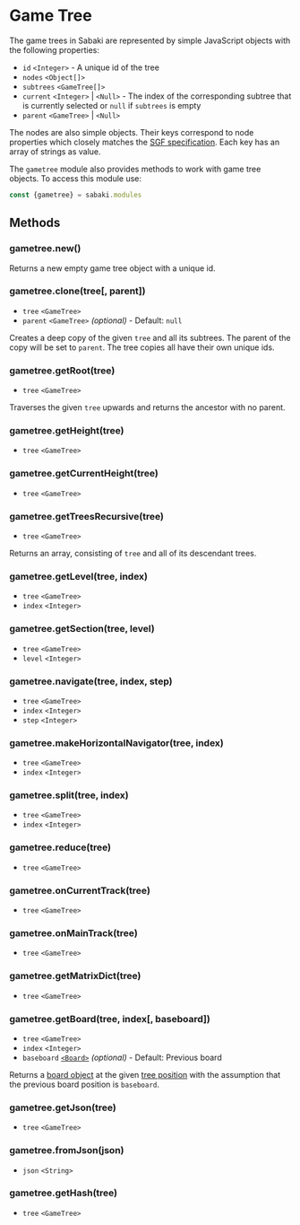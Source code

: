 # Game Tree

The game trees in Sabaki are represented by simple JavaScript objects with the following properties:

* `id` `<Integer>` - A unique id of the tree
* `nodes` `<Object[]>`
* `subtrees` `<GameTree[]>`
* `current` `<Integer>` | `<Null>` - The index of the corresponding subtree that is currently selected or `null` if `subtrees` is empty
* `parent` `<GameTree>` | `<Null>`

The nodes are also simple objects. Their keys correspond to node properties which closely matches the [SGF specification](http://www.red-bean.com/sgf/). Each key has an array of strings as value.

The `gametree` module also provides methods to work with game tree objects. To access this module use:

~~~js
const {gametree} = sabaki.modules
~~~

## Methods

### gametree.new()

Returns a new empty game tree object with a unique id.

### gametree.clone(tree[, parent])

* `tree` `<GameTree>`
* `parent` `<GameTree>` *(optional)* - Default: `null`

Creates a deep copy of the given `tree` and all its subtrees. The parent of the copy will be set to `parent`. The tree copies all have their own unique ids.

### gametree.getRoot(tree)

* `tree` `<GameTree>`

Traverses the given `tree` upwards and returns the ancestor with no parent.

### gametree.getHeight(tree)

* `tree` `<GameTree>`

### gametree.getCurrentHeight(tree)

* `tree` `<GameTree>`

### gametree.getTreesRecursive(tree)

* `tree` `<GameTree>`

Returns an array, consisting of `tree` and all of its descendant trees.

### gametree.getLevel(tree, index)

* `tree` `<GameTree>`
* `index` `<Integer>`

### gametree.getSection(tree, level)

* `tree` `<GameTree>`
* `level` `<Integer>`

### gametree.navigate(tree, index, step)

* `tree` `<GameTree>`
* `index` `<Integer>`
* `step` `<Integer>`

### gametree.makeHorizontalNavigator(tree, index)

* `tree` `<GameTree>`
* `index` `<Integer>`

### gametree.split(tree, index)

* `tree` `<GameTree>`
* `index` `<Integer>`

### gametree.reduce(tree)

* `tree` `<GameTree>`

### gametree.onCurrentTrack(tree)

* `tree` `<GameTree>`

### gametree.onMainTrack(tree)

* `tree` `<GameTree>`

### gametree.getMatrixDict(tree)

* `tree` `<GameTree>`

### gametree.getBoard(tree, index[, baseboard])

* `tree` `<GameTree>`
* `index` `<Integer>`
* `baseboard` [`<Board>`](board.md) *(optional)* - Default: Previous board

Returns a [board object](board.ms) at the given [tree position](treeposition.md) with the assumption that the previous board position is `baseboard`.

### gametree.getJson(tree)

* `tree` `<GameTree>`

### gametree.fromJson(json)

* `json` `<String>`

### gametree.getHash(tree)

* `tree` `<GameTree>`
